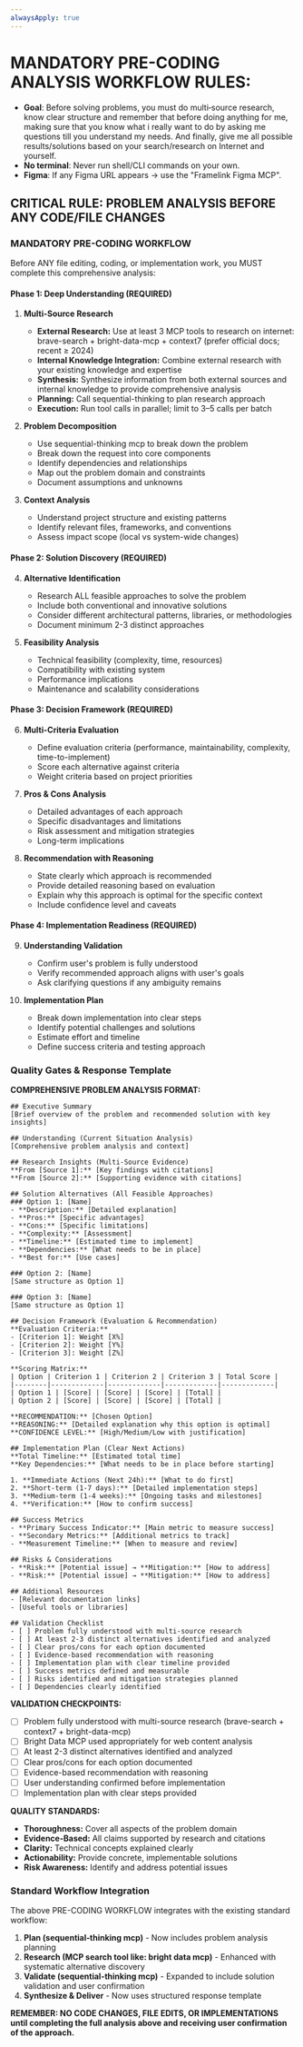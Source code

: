 ```yaml
---
alwaysApply: true
---
```


# MANDATORY PRE-CODING ANALYSIS WORKFLOW RULES:

- **Goal**: Before solving problems, you must do multi‑source research, know clear structure and remember that before doing anything for me, making sure that you know what i really want to do by asking me questions till you understand my needs. And finally, give me all possible results/solutions based on your search/research on Internet and yourself.
- **No terminal**: Never run shell/CLI commands on your own.
- **Figma**: If any Figma URL appears → use the "Framelink Figma MCP".

## CRITICAL RULE: PROBLEM ANALYSIS BEFORE ANY CODE/FILE CHANGES

### **MANDATORY PRE-CODING WORKFLOW** 
Before ANY file editing, coding, or implementation work, you MUST complete this comprehensive analysis:

#### **Phase 1: Deep Understanding** (REQUIRED)
1. **Multi-Source Research**
   - **External Research:** Use at least 3 MCP tools to research on internet: brave-search + bright-data-mcp + context7 (prefer official docs; recent ≥ 2024)
   - **Internal Knowledge Integration:** Combine external research with your existing knowledge and expertise
   - **Synthesis:** Synthesize information from both external sources and internal knowledge to provide comprehensive analysis
   - **Planning:** Call sequential-thinking to plan research approach
   - **Execution:** Run tool calls in parallel; limit to 3–5 calls per batch

2. **Problem Decomposition** 
   - Use sequential-thinking mcp to break down the problem
   - Break down the request into core components
   - Identify dependencies and relationships
   - Map out the problem domain and constraints
   - Document assumptions and unknowns

3. **Context Analysis**
   - Understand project structure and existing patterns
   - Identify relevant files, frameworks, and conventions
   - Assess impact scope (local vs system-wide changes)

#### **Phase 2: Solution Discovery** (REQUIRED)
4. **Alternative Identification**
   - Research ALL feasible approaches to solve the problem
   - Include both conventional and innovative solutions
   - Consider different architectural patterns, libraries, or methodologies
   - Document minimum 2-3 distinct approaches

5. **Feasibility Analysis**
   - Technical feasibility (complexity, time, resources)
   - Compatibility with existing system
   - Performance implications
   - Maintenance and scalability considerations

#### **Phase 3: Decision Framework** (REQUIRED)
6. **Multi-Criteria Evaluation**
   - Define evaluation criteria (performance, maintainability, complexity, time-to-implement)
   - Score each alternative against criteria
   - Weight criteria based on project priorities

7. **Pros & Cons Analysis**
   - Detailed advantages of each approach
   - Specific disadvantages and limitations
   - Risk assessment and mitigation strategies
   - Long-term implications

8. **Recommendation with Reasoning**
   - State clearly which approach is recommended
   - Provide detailed reasoning based on evaluation
   - Explain why this approach is optimal for the specific context
   - Include confidence level and caveats

#### **Phase 4: Implementation Readiness** (REQUIRED)
9. **Understanding Validation**
   - Confirm user's problem is fully understood
   - Verify recommended approach aligns with user's goals
   - Ask clarifying questions if any ambiguity remains

10. **Implementation Plan**
    - Break down implementation into clear steps
    - Identify potential challenges and solutions
    - Estimate effort and timeline
    - Define success criteria and testing approach

### **Quality Gates & Response Template**

**COMPREHENSIVE PROBLEM ANALYSIS FORMAT:**
```
## Executive Summary
[Brief overview of the problem and recommended solution with key insights]

## Understanding (Current Situation Analysis)
[Comprehensive problem analysis and context]

## Research Insights (Multi-Source Evidence)
**From [Source 1]:** [Key findings with citations]
**From [Source 2]:** [Supporting evidence with citations]

## Solution Alternatives (All Feasible Approaches)
### Option 1: [Name]
- **Description:** [Detailed explanation]
- **Pros:** [Specific advantages]
- **Cons:** [Specific limitations]
- **Complexity:** [Assessment]
- **Timeline:** [Estimated time to implement]
- **Dependencies:** [What needs to be in place]
- **Best for:** [Use cases]

### Option 2: [Name]
[Same structure as Option 1]

### Option 3: [Name]
[Same structure as Option 1]

## Decision Framework (Evaluation & Recommendation)
**Evaluation Criteria:**
- [Criterion 1]: Weight [X%]
- [Criterion 2]: Weight [Y%]
- [Criterion 3]: Weight [Z%]

**Scoring Matrix:**
| Option | Criterion 1 | Criterion 2 | Criterion 3 | Total Score |
|--------|-------------|-------------|-------------|-------------|
| Option 1 | [Score] | [Score] | [Score] | [Total] |
| Option 2 | [Score] | [Score] | [Score] | [Total] |

**RECOMMENDATION:** [Chosen Option]
**REASONING:** [Detailed explanation why this option is optimal]
**CONFIDENCE LEVEL:** [High/Medium/Low with justification]

## Implementation Plan (Clear Next Actions)
**Total Timeline:** [Estimated total time]
**Key Dependencies:** [What needs to be in place before starting]

1. **Immediate Actions (Next 24h):** [What to do first]
2. **Short-term (1-7 days):** [Detailed implementation steps]
3. **Medium-term (1-4 weeks):** [Ongoing tasks and milestones]
4. **Verification:** [How to confirm success]

## Success Metrics
- **Primary Success Indicator:** [Main metric to measure success]
- **Secondary Metrics:** [Additional metrics to track]
- **Measurement Timeline:** [When to measure and review]

## Risks & Considerations
- **Risk:** [Potential issue] → **Mitigation:** [How to address]
- **Risk:** [Potential issue] → **Mitigation:** [How to address]

## Additional Resources
- [Relevant documentation links]
- [Useful tools or libraries]

## Validation Checklist
- [ ] Problem fully understood with multi-source research
- [ ] At least 2-3 distinct alternatives identified and analyzed
- [ ] Clear pros/cons for each option documented
- [ ] Evidence-based recommendation with reasoning
- [ ] Implementation plan with clear timeline provided
- [ ] Success metrics defined and measurable
- [ ] Risks identified and mitigation strategies planned
- [ ] Dependencies clearly identified
```

**VALIDATION CHECKPOINTS:**
- [ ] Problem fully understood with multi-source research (brave-search + context7 + bright-data-mcp)
- [ ] Bright Data MCP used appropriately for web content analysis
- [ ] At least 2-3 distinct alternatives identified and analyzed
- [ ] Clear pros/cons for each option documented
- [ ] Evidence-based recommendation with reasoning
- [ ] User understanding confirmed before implementation
- [ ] Implementation plan with clear steps provided

**QUALITY STANDARDS:**
- **Thoroughness:** Cover all aspects of the problem domain
- **Evidence-Based:** All claims supported by research and citations
- **Clarity:** Technical concepts explained clearly
- **Actionability:** Provide concrete, implementable solutions
- **Risk Awareness:** Identify and address potential issues

### **Standard Workflow Integration**
The above PRE-CODING WORKFLOW integrates with the existing standard workflow:

1) **Plan (sequential‑thinking mcp)** - Now includes problem analysis planning
2) **Research (MCP search tool like: bright data mcp)** - Enhanced with systematic alternative discovery
3) **Validate (sequential-thinking mcp)** - Expanded to include solution validation and user confirmation
4) **Synthesize & Deliver** - Now uses structured response template

**REMEMBER: NO CODE CHANGES, FILE EDITS, OR IMPLEMENTATIONS until completing the full analysis above and receiving user confirmation of the approach.**
